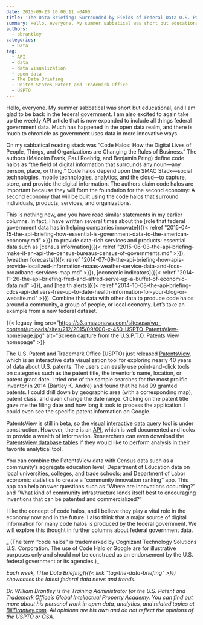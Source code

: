 ```yaml
---
date: 2015-09-23 10:00:11 -0400
title: 'The Data Briefing: Surrounded by Fields of Federal Data—U.S. Patent and Trademark Office’s PatentsView'
summary: Hello, everyone. My summer sabbatical was short but educational, and I am glad to be back in the federal government. I am also excited to again take up the weekly API article that is now expanded to include all things federal government data. Much has happened in the open data realm, and there is much
authors:
  - bbrantley
categories:
  - Data
tag:
  - API
  - data
  - data visualization
  - open data
  - The Data Briefing
  - United States Patent and Trademark Office
  - USPTO
---
```


Hello, everyone. My summer sabbatical was short but educational, and I am glad to be back in the federal government. I am also excited to again take up the weekly API article that is now expanded to include all things federal government data. Much has happened in the open data realm, and there is much to chronicle as government uses data in more innovative ways.

On my sabbatical reading stack was &#8220;Code Halos: How the Digital Lives of People, Things, and Organizations are Changing the Rules of Business.&#8221; The authors (Malcolm Frank, Paul Roehrig, and Benjamin Pring) define code halos as “the field of digital information that surrounds any noun—any person, place, or thing.” Code halos depend upon the SMAC Stack—social technologies, mobile technologies, analytics, and the cloud—to capture, store, and provide the digital information. The authors claim code halos are important because they will form the foundation for the second economy: A second economy that will be built using the code halos that surround individuals, products, services, and organizations.

This is nothing new, and you have read similar statements in my earlier columns. In fact, I have written several times about the [role that federal government data has in helping companies innovate]({{< relref "2015-04-15-the-api-briefing-how-essential-is-government-data-to-the-american-economy.md" >}}) to provide data-rich services and products: essential data such as [census information]({{< relref "2015-06-03-the-api-briefing-make-it-an-api-the-census-bureaus-census-of-governments.md" >}}), [weather forecasts]({{< relref "2014-07-09-the-api-briefing-how-apis-provide-localized-information-noaas-weather-service-data-and-fccs-broadband-services-map.md" >}}), [economic indicators]({{< relref "2014-11-26-the-api-briefing-fred-and-alfred-serve-up-a-buffet-of-economic-data.md" >}}), and [health alerts]({{< relref "2014-10-08-the-api-briefing-cdcs-api-delivers-free-up-to-date-health-information-for-your-blog-or-website.md" >}}). Combine this data with other data to produce code halos around a community, a group of people, or local economy. Let’s take an example from a new federal dataset.

{{< legacy-img src="https://s3.amazonaws.com/sitesusa/wp-content/uploads/sites/212/2015/09/600-x-450-USPTO-PatentsView-homepage.jpg" alt="Screen capture from the U.S.P.T.O. Patents View homepage" >}}

The U.S. Patent and Trademark Office (USPTO) just released <a href="http://www.patentsview.org/web/" target="_blank">PatentsView</a>, which is an interactive data visualization tool for exploring nearly 40 years of data about U.S. patents. The users can easily use point-and-click tools on categories such as the patent title, the inventor’s name, location, or patent grant date. I tried one of the sample searches for the most prolific inventor in 2014 (Bartley K. Andre) and found that he had 99 granted patents. I could drill down by geographic area (with a corresponding map), patent class, and even change the date range. Clicking on the patent title gave me the filing date and how long it took to process the application. I could even see the specific patent information on Google.

PatentsView is still in beta, so the <a href="http://www.patentsview.org/query/" target="_blank">visual interactive data query tool</a> is under construction. However, there is an <a href="http://www.patentsview.org/api/query-language.html" target="_blank">API</a>, which is well documented and looks to provide a wealth of information. Researchers can even download the <a href="http://www.patentsview.org/download/" target="_blank">PatentsView database tables</a> if they would like to perform analysis in their favorite analytical tool.

You can combine the PatentsView data with Census data such as a community’s aggregate education level; Department of Education data on local universities, colleges, and trade schools; and Department of Labor economic statistics to create a “community innovation ranking” app. This app can help answer questions such as “Where are innovations occurring?” and “What kind of community infrastructure lends itself best to encouraging inventions that can be patented and commercialized?”

I like the concept of code halos, and I believe they play a vital role in the economy now and in the future. I also think that a major source of digital information for many code halos is produced by the federal government. We will explore this thought in further columns about federal government data.

_ (The term “code halos” is trademarked by Cognizant Technology Solutions U.S. Corporation. The use of Code Halo or Google are for illustrative purposes only and should not be construed as an endorsement by the U.S. federal government or its agencies.)_

_Each week, [The Data Briefing]({{< link "tag/the-data-briefing" >}}) showcases the latest federal data news and trends._

_Dr. William Brantley is the Training Administrator for the U.S. Patent and Trademark Office’s Global Intellectual Property Academy. You can find out more about his personal work in open data, analytics, and related topics at [BillBrantley.com](http://billbrantley.com/). All opinions are his own and do not reflect the opinions of the USPTO or GSA._